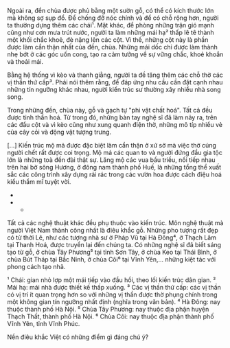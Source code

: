 Ngoài ra, đền chùa được phủ bằng một sườn gỗ, có thể có kích thước lớn mà không sợ sụp đổ. Để chống đỡ nóc chính và để có chỗ rộng hơn, người ta thường dựng thêm các chái¹. Mặt khác, để phòng những trận gió mạnh cũng như cơn mưa trút nước, người ta làm những mái hạ² thấp lê tê thành một khối chắc khoẻ, đè nặng lên các cột. Vì thế, những cột này là phần được làm cẩn thận nhất của đền, chùa. Những mái dốc chỉ được làm thành nhẹ bớt ở các góc uốn cong, tạo ra cảm tưởng về sự vững chắc, khoẻ khoắn và thoải mái.

Bằng hệ thống vì kèo và thanh giằng, người ta đề tăng thêm các chỗ thờ các vị thần thứ cấp³. Phải nói thêm rằng, để đáp ứng nhu cầu cần đặt cạnh nhau những tín ngưỡng khác nhau, người kiến trúc sư thường xây nhiều nhà song song.

Trong những đền, chùa này, gỗ và gạch tự "phi vật chất hoá". Tất cả đều được tinh thần hoá. Từ trong đó, những bàn tay nghệ sĩ đã làm nảy ra, trên các đầu cột và vì kèo cũng như xung quanh điện thờ, những mô típ nhiều vẻ của cây cỏi và động vật tượng trưng.

[...] Kiến trúc mộ mả được đặc biệt làm cẩn thận ở xứ sở mà việc thờ cúng người chết rất được coi trọng. Mộ mả các quan to và người đứng đầu gia tộc lớn là những toà đền đài thật sự. Lăng mộ các vua bầu triều, nối tiếp nhau trên hai bờ sông Hương, ở đông nam thành phố Huế, là những tổng thể xuất sắc các công trình xây dựng rải rác trong các vườn hoa được cách điệu hoá kiểu thẩm mĩ tuyệt vời.

*
* *

Tất cả các nghệ thuật khác đều phụ thuộc vào kiến trúc. Môn nghệ thuật mà người Việt Nam thành công nhất là điêu khắc gỗ. Những pho tượng rất đẹp có từ thời Lê, như các tượng nhà sư ở Pháp Vũ tại Hà Đông⁴, ở Thạch Lâm tại Thanh Hoá, được truyền lại đến chúng ta. Có những nghệ sĩ đã biết sáng tạo từ gỗ, ở chùa Tây Phương⁵ tại tỉnh Sơn Tây, ở chùa Keo tại Thái Bình, ở chùa Bút Tháp tại Bắc Ninh, ở chùa Côi⁶ tại Vĩnh Yên,... những kiệt tác với phong cách tạo nhã.

¹ Chái: gian nhỏ lợp một mái tiếp vào đầu hồi, theo lối kiến trúc dân gian.
² Mái hạ: mái nhà được thiết kế thấp xuống.
³ Các vị thần thứ cấp: các vị thần có vị trí ít quan trọng hơn so với những vị thần được thờ phụng chính trong một không gian tín ngưỡng nhất định (nghĩa trong văn bản).
⁴ Hà Đông: nay thuộc thành phố Hà Nội.
⁵ Chùa Tây Phương: nay thuộc địa phận huyện Thạch Thất, thành phố Hà Nội.
⁶ Chùa Côi: nay thuộc địa phận thành phố Vĩnh Yên, tỉnh Vĩnh Phúc.

Nền điêu khắc Việt có những điểm gì đáng chú ý?